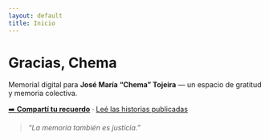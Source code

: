 ```yaml
---
layout: default
title: Inicio
---
```


# Gracias, Chema

Memorial digital para **José María “Chema” Tojeira** — un espacio de gratitud y memoria colectiva.

[➡️ **Compartí tu recuerdo**](/comparte) · [Leé las historias publicadas](/historias)

> *“La memoria también es justicia.”*
